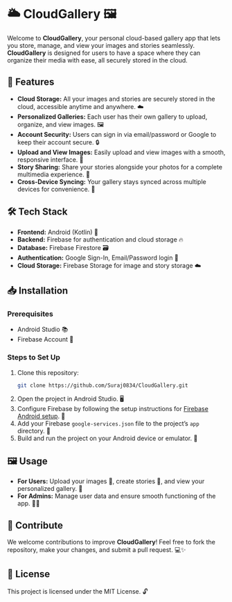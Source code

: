
# 🌥️ **CloudGallery** 🖼️

Welcome to **CloudGallery**, your personal cloud-based gallery app that lets you store, manage, and view your images and stories seamlessly. **CloudGallery** is designed for users to have a space where they can organize their media with ease, all securely stored in the cloud.

## 🚀 Features

- **Cloud Storage:** All your images and stories are securely stored in the cloud, accessible anytime and anywhere. ☁️
- **Personalized Galleries:** Each user has their own gallery to upload, organize, and view images. 🖼️
- **Account Security:** Users can sign in via email/password or Google to keep their account secure. 🔒
- **Upload and View Images:** Easily upload and view images with a smooth, responsive interface. 📸
- **Story Sharing:** Share your stories alongside your photos for a complete multimedia experience. 📖
- **Cross-Device Syncing:** Your gallery stays synced across multiple devices for convenience. 🔄

## 🛠️ Tech Stack

- **Frontend:** Android (Kotlin) 📱
- **Backend:** Firebase for authentication and cloud storage 🔥
- **Database:** Firebase Firestore 🗃️
- **Authentication:** Google Sign-In, Email/Password login 🔑
- **Cloud Storage:** Firebase Storage for image and story storage ☁️

## 📥 Installation

### Prerequisites

- Android Studio 📚
- Firebase Account 🔑

### Steps to Set Up

1. Clone this repository:
   ```bash
   git clone https://github.com/Suraj0834/CloudGallery.git
   ```
2. Open the project in Android Studio. 🖥️
3. Configure Firebase by following the setup instructions for [Firebase Android setup](https://firebase.google.com/docs/android/setup). 🔧
4. Add your Firebase `google-services.json` file to the project’s `app` directory. 🔑
5. Build and run the project on your Android device or emulator. 📲

## 🖼️ Usage

- **For Users:** Upload your images 📸, create stories 📖, and view your personalized gallery. 🌟
- **For Admins:** Manage user data and ensure smooth functioning of the app. 🧑‍💻

## 🤝 Contribute

We welcome contributions to improve **CloudGallery**! Feel free to fork the repository, make your changes, and submit a pull request. 💻✨

## 📜 License

This project is licensed under the MIT License. 🔓
